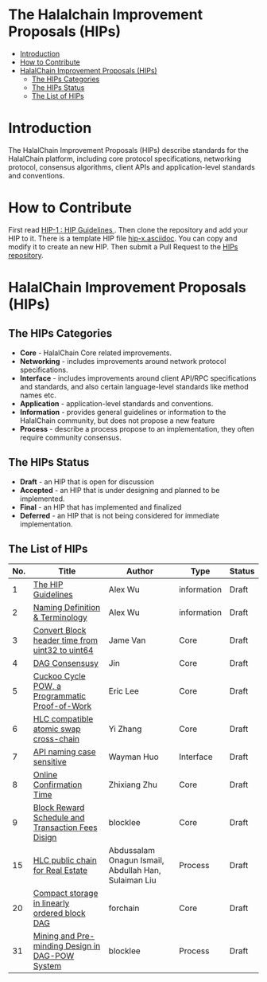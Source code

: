 # The Halalchain Improvement Proposals (HIPs)

  * [Introduction](#introduction)
  * [How to Contribute](#how-to-contribute)
  * [HalalChain Improvement Proposals (HIPs)](#halalchain-improvement-proposals-hips)
     * [The HIPs Categories](#the-hips-categories)
     * [The HIPs Status](#the-hips-status)
     * [The List of HIPs](#the-list-of-hips)

# Introduction
The HalalChain Improvement Proposals (HIPs) describe standards for the HalalChain platform, including core protocol specifications, networking protocol, consensus algorithms, client APIs and application-level standards and conventions.

# How to Contribute
First read [HIP-1 : HIP Guidelines ](hips/hip-0001.asciidoc). Then clone the repository and add your HIP to it. There is a template HIP file [hip-x.asciidoc](hips/hip-x.asciidoc). You can copy and modify it to create an new HIP. Then submit a Pull Request to the [HIPs repository](https://github.com/halalchain/hips).

# HalalChain Improvement Proposals (HIPs)

## The HIPs Categories
  * **Core** - HalalChain Core related improvements.
  * **Networking** - includes improvements around network protocol specifications.
  * **Interface** - includes improvements around client API/RPC specifications and standards, and also certain language-level standards like method names etc.
  * **Application** - application-level standards and conventions.
  * **Information** - provides general guidelines or information to the HalalChain community, but does not propose a new feature
  * **Process** - describe a process propose to an implementation, they often require community consensus.

## The HIPs Status
  * **Draft** - an HIP that is open for discussion
  * **Accepted** - an HIP that is under designing and planned to be implemented.
  * **Final** - an HIP that has implemented and finalized
  * **Deferred** - an HIP that is not being considered for immediate implementation.

## The List of HIPs

| No. | Title                                                       | Author     | Type         | Status     |
|-----| ----------------------------------------------------------- | ---------- | ------------ | ---------- |
| 1   | [The HIP Guidelines](hips/hip-0001.asciidoc)                | Alex Wu    | information  | Draft      |
| 2   | [Naming Definition & Terminology](hips/hip-0002.asciidoc)   | Alex Wu    | information  | Draft      |
| 3   | [Convert Block header time from uint32 to uint64](hips/hip-0003.asciidoc) | Jame Van  | Core  | Draft      |
| 4   | [DAG Consensusy](hips/hip-0004.asciidoc)                                  | Jin       | Core  | Draft      |
| 5   | [Cuckoo Cycle POW, a Programmatic Proof-of-Work](hips/hip-0005.asciidoc)  | Eric Lee  | Core  | Draft      |
| 6   | [HLC compatible atomic swap cross-chain](hips/hip-0006.asciidoc) | Yi Zhang | Core | Draft |
| 7   | [API naming case sensitive](hips/hip-0007.asciidoc)         | Wayman Huo  | Interface | Draft |
| 8   | [Online Confirmation Time](hips/hip-0008.asciidoc)         | Zhixiang Zhu  | Core | Draft |
| 9   | [Block Reward Schedule and Transaction Fees Disign](hips/hip-0009.asciidoc) | blocklee | Core | Draft|
| 15  | [HLC public chain for Real Estate](hips/hip-0015.md) |Abdussalam Onagun Ismail, Abdullah Han, Sulaiman Liu | Process | Draft|
| 20   | [Compact storage in linearly ordered block DAG](hips/hip-0020.md) | forchain | Core | Draft|
| 31  | [Mining and Pre-minding Design in DAG-POW System](hips/hip-0031.md)         | blocklee | Process | Draft |

